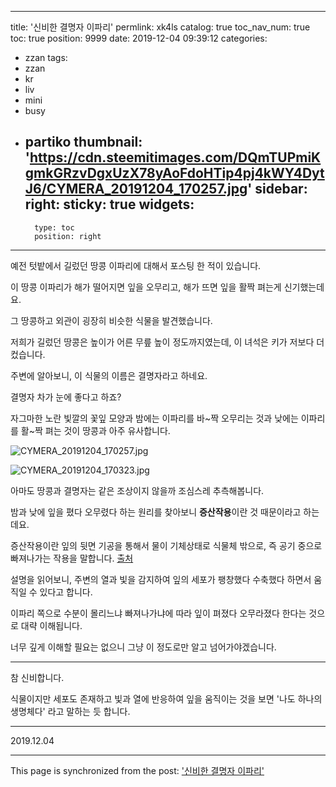 
---
title: '신비한 결명자 이파리'
permlink: xk4ls
catalog: true
toc_nav_num: true
toc: true
position: 9999
date: 2019-12-04 09:39:12
categories:
- zzan
tags:
- zzan
- kr
- liv
- mini
- busy
- partiko
thumbnail: 'https://cdn.steemitimages.com/DQmTUPmiKgmkGRzvDgxUzX78yAoFdoHTip4pj4kWY4DytJ6/CYMERA_20191204_170257.jpg'
sidebar:
    right:
        sticky: true
widgets:
    -
        type: toc
        position: right
---


예전 텃밭에서 길렀던 땅콩 이파리에 대해서 포스팅 한 적이 있습니다.

이 땅콩 이파리가 해가 떨어지면 잎을 오무리고, 해가 뜨면 잎을 활짝 펴는게 신기했는데요.

그 땅콩하고 외관이 굉장히 비슷한 식물을 발견했습니다.

저희가 길렀던 땅콩은 높이가 어른 무릎 높이 정도까지였는데, 이 녀석은 키가 저보다 더 컸습니다.

주변에 알아보니, 이 식물의 이름은 결명자라고 하네요.

결명자 차가 눈에 좋다고 하죠?

자그마한 노란 빛깔의 꽃잎 모양과 밤에는 이파리를 바~짝 오무리는 것과 낮에는 이파리를 활~짝 펴는 것이 땅콩과 아주 유사합니다.

![CYMERA_20191204_170257.jpg](https://cdn.steemitimages.com/DQmTUPmiKgmkGRzvDgxUzX78yAoFdoHTip4pj4kWY4DytJ6/CYMERA_20191204_170257.jpg)

![CYMERA_20191204_170323.jpg](https://cdn.steemitimages.com/DQmPYzjsoE19ZQJJDHYdk41fmRGJa3DLWw9JDeuHZzcA9U7/CYMERA_20191204_170323.jpg)

아마도 땅콩과 결명자는 같은 조상이지 않을까 조심스레 추측해봅니다.

밤과 낮에 잎을 폈다 오무렸다 하는 원리를 찾아보니 **증산작용**이란 것 때문이라고 하는데요.

증산작용이란 잎의 뒷면 기공을 통해서 물이 기체상태로 식물체 밖으로, 즉 공기 중으로 빠져나가는 작용을 말합니다.
[출처](https://kin.naver.com/qna/detail.nhn?d1id=11&dirId=1116&docId=154871955&qb=7Iud66y8IOyejuydtCDsmKTrr4DrpqzripQg7J207Jyg&enc=utf8&section=kin&rank=1&search_sort=0&spq=0)

설명을 읽어보니, 주변의 열과 빛을 감지하여 잎의 세포가 팽창했다 수축했다 하면서 움직일 수 있다고 합니다.

이파리 쪽으로 수분이 몰리느냐 빠져나가냐에 따라 잎이 펴졌다 오무라졌다 한다는 것으로 대략 이해됩니다.

너무 깊게 이해할 필요는 없으니 그냥 이 정도로만 알고 넘어가야겠습니다.

---

참 신비합니다.

식물이지만 세포도 존재하고 빛과 열에 반응하여 잎을 움직이는 것을 보면 '나도 하나의 생명체다' 라고 말하는 듯 합니다.

---

2019.12.04

- - -

This page is synchronized from the post: ['신비한 결명자 이파리'](https://steemit.com/@lucky2015/xk4ls)
